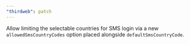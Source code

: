 ```yaml
---
"thirdweb": patch
---
```


Allow limiting the selectable countries for SMS login via a new `allowedSmsCountryCodes` option placed alongside `defaultSmsCountryCode`.

